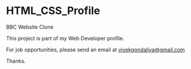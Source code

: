 # HTML_CSS_Profile
BBC Website Clone

This project is part of my Web Developer profile.

For job opportunities, please send an email at vivekgondaliya@gmail.com

Thanks.
